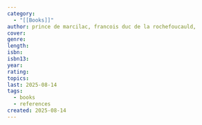 ```yaml
---
category:
  - "[[Books]]"
author: prince de marcilac, francois duc de la rochefoucauld,
cover: 
genre: 
length: 
isbn: 
isbn13: 
year: 
rating: 
topics: 
last: 2025-08-14
tags:
  - books
  - references
created: 2025-08-14
---
```

